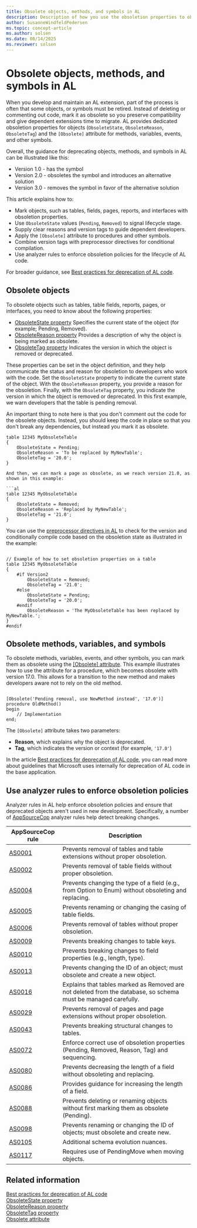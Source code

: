 ```yaml
---
title: Obsolete objects, methods, and symbols in AL
description: Description of how you use the obsoletion properties to obsolete an object used in Business Central.
author: SusanneWindfeldPedersen
ms.topic: concept-article
ms.author: solsen
ms.date: 08/14/2025
ms.reviewer: solsen
---
```


# Obsolete objects, methods, and symbols in AL

When you develop and maintain an AL extension, part of the process is often that some objects, or symbols must be retired. Instead of deleting or commenting out code, mark it as obsolete so you preserve compatibility and give dependent extensions time to migrate. AL provides dedicated obsoletion properties for objects (`ObsoleteState`, `ObsoleteReason`, `ObsoleteTag`) and the `[Obsolete]` attribute for methods, variables, events, and other symbols.

Overall, the guidance for deprecating objects, methods, and symbols in AL can be illustrated like this:

- Version 1.0 - has the symbol
- Version 2.0 - obsoletes the symbol and introduces an alternative solution
- Version 3.0 - removes the symbol in favor of the alternative solution

This article explains how to:

- Mark objects, such as tables, fields, pages, reports, and interfaces with obsoletion properties.
- Use `ObsoleteState` values (`Pending`, `Removed`) to signal lifecycle stage.
- Supply clear reasons and version tags to guide dependent developers.
- Apply the `[Obsolete]` attribute to procedures and other symbols.
- Combine version tags with preprocessor directives for conditional compilation.
- Use analyzer rules to enforce obsoletion policies for the lifecycle of AL code.

For broader guidance, see [Best practices for deprecation of AL code](devenv-deprecation-guidelines.md).

## Obsolete objects

To obsolete objects such as tables, table fields, reports, pages, or interfaces, you need to know about the following properties:

- [ObsoleteState property](properties/devenv-obsoletestate-property.md) Specifies the current state of the object (for example; Pending, Removed).
- [ObsoleteReason property](properties/devenv-obsoletereason-property.md) Provides a description of why the object is being marked as obsolete.
- [ObsoleteTag property](properties/devenv-obsoletetag-property.md) Indicates the version in which the object is removed or deprecated.

These properties can be set in the object definition, and they help communicate the status and reason for obsoletion to developers who work with the code. Set the `ObsoleteState` property to indicate the current state of the object. With the  `ObsoleteReason` property, you provide a reason for the obsoletion. Finally, with the `ObsoleteTag` property, you indicate the version in which the object is removed or deprecated. In this first example, we warn developers that the table is pending removal.

An important thing to note here is that you don't comment out the code for the obsolete objects. Instead, you should keep the code in place so that you don't break any dependencies, but instead you mark it as obsolete.

```al
table 12345 MyObsoleteTable
{
    ObsoleteState = Pending;
    ObsoleteReason = 'To be replaced by MyNewTable';
    ObsoleteTag = '20.0';
}

And then, we can mark a page as obsolete, as we reach version 21.0, as shown in this example:

```al
table 12345 MyObsoleteTable
{
    ObsoleteState = Removed;
    ObsoleteReason = 'Replaced by MyNewTable';
    ObsoleteTag = '21.0';
}
```

You can use the [preprocessor directives in AL](directives/devenv-directives-in-al.md) to check for the version and conditionally compile code based on the obsoletion state as illustrated in the example:

```al

// Example of how to set obsoletion properties on a table
table 12345 MyObsoleteTable
{
    #if Version2
        ObsoleteState = Removed;
        ObsoleteTag = '21.0';
    #else
        ObsoleteState = Pending;
        ObsoleteTag = '20.0';
    #endif
        ObsoleteReason = 'The MyObsoleteTable has been replaced by MyNewTable.';
}
#endif
```

## Obsolete methods, variables, and symbols

To obsolete methods, variables, events, and other symbols, you can mark them as obsolete using the [[Obsolete] attribute](attributes/devenv-obsolete-attribute.md). This example illustrates how to use the attribute for a procedure, which becomes obsolete with version 17.0. This allows for a transition to the new method and makes developers aware not to rely on the old method.

```al

[Obsolete('Pending removal, use NewMethod instead', '17.0')]
procedure OldMethod()
begin
    // Implementation
end;

```

The `[Obsolete]` attribute takes two parameters:

- **Reason**, which explains why the object is deprecated.
- **Tag**, which indicates the version or context (for example, `'17.0'`)

In the article [Best practices for deprecation of AL code](devenv-deprecation-guidelines.md), you can read more about guidelines that Microsoft uses internally for deprecation of AL code in the base application.

## Use analyzer rules to enforce obsoletion policies

Analyzer rules in AL help enforce obsoletion policies and ensure that deprecated objects aren't used in new development. Specifically, a number of [AppSourceCop](analyzers/appsourcecop.md) analyzer rules help detect breaking changes. 

|AppSourceCop rule|Description|
|-----------------|-----------|
|[AS0001](analyzers/appsourcecop-as0001.md)|Prevents removal of tables and table extensions without proper obsoletion.|
|[AS0002](analyzers/appsourcecop-as0002.md)|Prevents removal of table fields without proper obsoletion.|
|[AS0004](analyzers/appsourcecop-as0004.md)|Prevents changing the type of a field (e.g., from Option to Enum) without obsoleting and replacing.|
|[AS0005](analyzers/appsourcecop-as0005.md)|Prevents renaming or changing the casing of table fields.|
|[AS0006](analyzers/appsourcecop-as0006.md)|Prevents removal of tables without proper obsoletion.|
|[AS0009](analyzers/appsourcecop-as0009.md)|Prevents breaking changes to table keys.|
|[AS0010](analyzers/appsourcecop-as0010.md)|Prevents breaking changes to field properties (e.g., length, type).|
|[AS0013](analyzers/appsourcecop-as0013.md)|Prevents changing the ID of an object; must obsolete and create a new object.|
|[AS0016](analyzers/appsourcecop-as0016.md)|Explains that tables marked as Removed are not deleted from the database, so schema must be managed carefully.|
|[AS0029](analyzers/appsourcecop-as0029.md)|Prevents removal of pages and page extensions without proper obsoletion.|
|[AS0043](analyzers/appsourcecop-as0043.md)|Prevents breaking structural changes to tables.|
|[AS0072](analyzers/appsourcecop-as0072.md)|Enforce correct use of obsoletion properties (Pending, Removed, Reason, Tag) and sequencing.|
|[AS0080](analyzers/appsourcecop-as0080.md)|Prevents decreasing the length of a field without obsoleting and replacing.|
|[AS0086](analyzers/appsourcecop-as0086.md)|Provides guidance for increasing the length of a field.|
|[AS0088](analyzers/appsourcecop-as0088.md)|Prevents deleting or renaming objects without first marking them as obsolete (Pending).|
|[AS0098](analyzers/appsourcecop-as0098.md)|Prevents renaming or changing the ID of objects; must obsolete and create new.|
|[AS0105](analyzers/appsourcecop-as0105.md)|Additional schema evolution nuances.|
|[AS0117](analyzers/appsourcecop-as0117.md)|Requires use of PendingMove when moving objects.|

## Related information

[Best practices for deprecation of AL code](devenv-deprecation-guidelines.md)  
[ObsoleteState property](properties/devenv-obsoletestate-property.md)  
[ObsoleteReason property](properties/devenv-obsoletereason-property.md)  
[ObsoleteTag property](properties/devenv-obsoletetag-property.md)  
[Obsolete attribute](attributes/devenv-obsolete-attribute.md)  